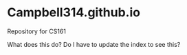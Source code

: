 # Campbell314.github.io
Repository for CS161

What does this do?
Do I have to update the index to see this?

